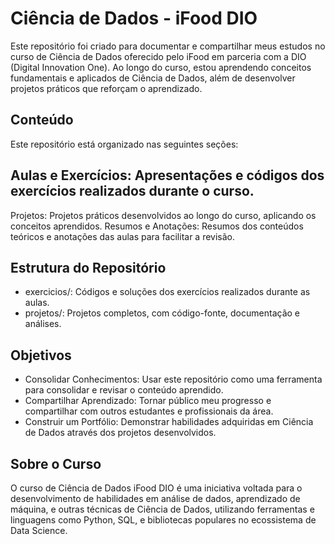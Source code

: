 # Ciência de Dados - iFood DIO
Este repositório foi criado para documentar e compartilhar meus estudos no curso de Ciência de Dados oferecido pelo iFood em parceria com a DIO (Digital Innovation One). Ao longo do curso, estou aprendendo conceitos fundamentais e aplicados de Ciência de Dados, além de desenvolver projetos práticos que reforçam o aprendizado.

## Conteúdo
Este repositório está organizado nas seguintes seções:

## Aulas e Exercícios: Apresentações e códigos dos exercícios realizados durante o curso.
Projetos: Projetos práticos desenvolvidos ao longo do curso, aplicando os conceitos aprendidos.
Resumos e Anotações: Resumos dos conteúdos teóricos e anotações das aulas para facilitar a revisão.

## Estrutura do Repositório
- exercicios/: Códigos e soluções dos exercícios realizados durante as aulas.
- projetos/: Projetos completos, com código-fonte, documentação e análises.

## Objetivos
- Consolidar Conhecimentos: Usar este repositório como uma ferramenta para consolidar e revisar o conteúdo aprendido.
- Compartilhar Aprendizado: Tornar público meu progresso e compartilhar com outros estudantes e profissionais da área.
- Construir um Portfólio: Demonstrar habilidades adquiridas em Ciência de Dados através dos projetos desenvolvidos.
  
## Sobre o Curso
O curso de Ciência de Dados iFood DIO é uma iniciativa voltada para o desenvolvimento de habilidades em análise de dados, aprendizado de máquina, e outras técnicas de Ciência de Dados, utilizando ferramentas e linguagens como Python, SQL, e bibliotecas populares no ecossistema de Data Science.
